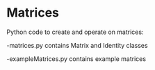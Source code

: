 # Matrices
Python code to create and operate on matrices:

  -matrices.py contains Matrix and Identity classes
  
  -exampleMatrices.py contains example matrices
